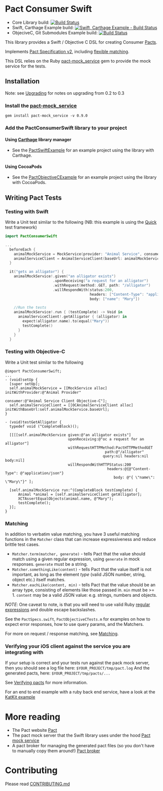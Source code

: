 # Pact Consumer Swift
* Core Library build: [![Build Status](https://travis-ci.org/DiUS/pact-consumer-swift.svg)](https://travis-ci.org/DiUS/pact-consumer-swift)
* Swift, Carthage Example build: [![Swift, Carthage Example - Build Status](https://travis-ci.org/andrewspinks/PactSwiftExample.svg?branch=master)](https://travis-ci.org/andrewspinks/PactSwiftExample)
* ObjeciveC, Git Submodules Example build: [![Build Status](https://travis-ci.org/andrewspinks/PactObjectiveCExample.svg?branch=master)](https://travis-ci.org/andrewspinks/PactObjectiveCExample)

This library provides a Swift / Objective C DSL for creating Consumer [Pacts](http://pact.io).

Implements [Pact Specification v2](https://github.com/pact-foundation/pact-specification/tree/version-2),
including [flexible matching](http://docs.pact.io/documentation/matching.html).

This DSL relies on the Ruby [pact-mock_service][pact-mock-service] gem to provide the mock service for the tests.

## Installation
Note: see [Upgrading][upgrading] for notes on upgrading from 0.2 to 0.3

### Install the [pact-mock_service][pact-mock-service]
  `gem install pact-mock_service -v 0.9.0`

### Add the PactConsumerSwift library to your project

#### Using [Carthage](https://github.com/Carthage/Carthage) library manager
- See the [PactSwiftExample](https://github.com/andrewspinks/PactSwiftExample) for an example project using the library with Carthage.

#### Using CocoaPods

- See the [PactObjectiveCExample](https://github.com/andrewspinks/PactObjectiveCExample) for an example project using the library with CocoaPods.

## Writing Pact Tests

### Testing with Swift
  Write a Unit test similar to the following (NB: this example is using the [Quick](https://github.com/Quick/Quick) test framework)

```swift
import PactConsumerSwift

...
  beforeEach {
    animalMockService = MockService(provider: "Animal Service", consumer: "Animal Consumer Swift")
    animalServiceClient = AnimalServiceClient(baseUrl: animalMockService!.baseUrl)
  }

  it("gets an alligator") {
    animalMockService!.given("an alligator exists")
                      .uponReceiving("a request for an alligator")
                      .withRequest(method:.GET, path: "/alligator")
                      .willRespondWith(status:200,
                                       headers: ["Content-Type": "application/json"],
                                       body: ["name": "Mary"])

    //Run the tests
    animalMockService!.run { (testComplete) -> Void in
      animalServiceClient!.getAlligator { (alligator) in
        expect(alligator.name).to(equal("Mary"))
        testComplete()
      }
    }
  }
```

### Testing with Objective-C
  Write a Unit test similar to the following
```objc
@import PactConsumerSwift;
...
- (void)setUp {
  [super setUp];
  self.animalMockService = [[MockService alloc] initWithProvider:@"Animal Provider"
                                                        consumer:@"Animal Service Client Objective-C"];
  self.animalServiceClient = [[OCAnimalServiceClient alloc] initWithBaseUrl:self.animalMockService.baseUrl];
}

- (void)testGetAlligator {
  typedef void (^CompleteBlock)();

  [[[[self.animalMockService given:@"an alligator exists"]
                             uponReceiving:@"oc a request for an alligator"]
                             withRequestHTTPMethod:PactHTTPMethodGET
                                              path:@"/alligator"
                                             query:nil headers:nil body:nil]
                             willRespondWithHTTPStatus:200
                                               headers:@{@"Content-Type": @"application/json"}
                                                  body: @"{ \"name\": \"Mary\"}" ];

  [self.animalMockService run:^(CompleteBlock testComplete) {
      Animal *animal = [self.animalServiceClient getAlligator];
      XCTAssertEqualObjects(animal.name, @"Mary");
      testComplete();
  }];
}
```
### Matching

In addition to verbatim value matching, you have 3 useful matching functions
in the `Matcher` class that can increase expressiveness and reduce brittle test
cases.

* `Matcher.term(matcher, generate)` - tells Pact that the value should match using
a given regular expression, using `generate` in mock responses. `generate` must be
a string.
* `Matcher.somethingLike(content)` - tells Pact that the value itself is not important, as long
as the element _type_ (valid JSON number, string, object etc.) itself matches.
* `Matcher.eachLike(content, min)` - tells Pact that the value should be an array type,
consisting of elements like those passed in. `min` must be >= 1. `content` may
be a valid JSON value: e.g. strings, numbers and objects.

*NOTE*: One caveat to note, is that you will need to use valid Ruby
[regular expressions](http://ruby-doc.org/core-2.1.5/Regexp.html) and double
escape backslashes.

See the `PactSpecs.swift`, `PactObjectiveCTests.m` for examples on how to expect error responses, how to use query params, and the Matchers.

For more on request / response matching, see [Matching](http://docs.pact.io/documentation/matching.html).

### Verifying your iOS client against the service you are integrating with
If your setup is correct and your tests run against the pack mock server, then you should see a log file here:
`$YOUR_PROJECT/tmp/pact.log`
And the generated pacts, here:
`$YOUR_PROJECT/tmp/pacts/...`

  See [Verifying pacts](http://docs.pact.io/documentation/verifying_pacts.html) for more information.

For an end to end example with a ruby back end service, have a look at the [KatKit example](https://github.com/andrewspinks/pact-mobile-preso)

# More reading
* The Pact website [Pact](http://pact.io)
* The pact mock server that the Swift library uses under the hood [Pact mock service](https://github.com/bethesque/pact-mock_service)
* A pact broker for managing the generated pact files (so you don't have to manually copy them around!) [Pact broker](https://github.com/bethesque/pact_broker)

# Contributing

Please read [CONTRIBUTING.md](/CONTRIBUTING.md)

[upgrading]: https://github.com/DiUS/pact-consumer-swift/wiki/Upgrading
[pact-readme]: https://github.com/realestate-com-au/pact
[pact-mock-service]: https://github.com/bethesque/pact-mock_service
[pact-mock-service-without-ruby]: https://github.com/DiUS/pact-consumer-js-dsl/wiki/Using-the-Pact-Mock-Service-without-Ruby
